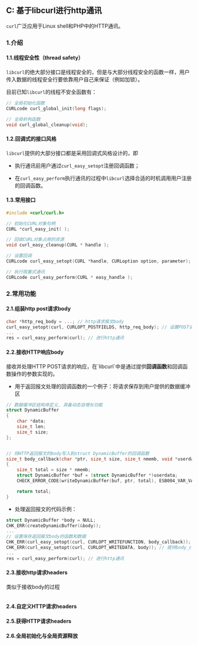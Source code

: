 ## C: 基于libcurl进行http通讯

`curl`广泛应用于Linux shell和PHP中的HTTP通讯。

### 1.介绍

#### 1.1.线程安全性（thread safety）

`libcurl`的绝大部分接口是线程安全的，但是与大部分线程安全的函数一样，用户传入数据的线程安全行要依靠用户自己来保证（例如加锁）。

目前已知`libcurl`的线程不安全函数有：

```c
// 全局初始化函数
CURLcode curl_global_init(long flags);

// 全局析构函数
void curl_global_cleanup(void);
```

#### 1.2.回调式的接口风格

`libcurl`提供的大部分接口都是采用回调式风格设计的，即

- 执行通讯前用户通过`curl_easy_setopt`注册回调函数；

- 在`curl_easy_perform`执行通讯的过程中`libcurl`选择合适的时机调用用户注册的回调函数。

#### 1.3.常用接口

```c
#include <curl/curl.h>

// 初始化CURL对象句柄
CURL *curl_easy_init( );

// 回收CURL对象占用的资源
void curl_easy_cleanup(CURL * handle );

// 设置回调
CURLcode curl_easy_setopt(CURL *handle, CURLoption option, parameter);

// 执行阻塞式通讯
CURLcode curl_easy_perform(CURL * easy_handle );
```

### 2.常用功能

#### 2.1.组装http post请求body

```c
char *http_req_body = ...; // http请求报文body
curl_easy_setopt(curl, CURLOPT_POSTFIELDS, http_req_body); // 设置POST请求报文体
...
res = curl_easy_perform(curl); // 进行http通讯
```

#### 2.2.接收HTTP响应body

接收并处理HTTP POST请求的响应，在\`libcurl\`中是通过提供**回调函数**和回调函数操作的参数实现的。

- 用于返回报文处理的回调函数的一个例子：将请求保存到用户提供的数据缓冲区

```c
// 数据缓冲区结构体定义, 具备动态自增长功能
struct DynamicBuffer
{
    char *data;
    size_t len;
    size_t size;
};


// 将HTTP返回报文的body写入到struct DynamicBuffer的回调函数
size_t body_callback(char *ptr, size_t size, size_t nmemb, void *userdata)
{
    size_t total = size * nmemb;
    struct DynamicBuffer *buf = (struct DynamicBuffer *)userdata;
    CHECK_ERROR_CODE(writeDynamicBuffer(buf, ptr, total), ESB004_VAR_VAL_LOGIC_ERR);

    return total;
}
```

- 处理返回报文的代码示例：

```c
struct DynamicBuffer *body = NULL;
CHK_ERR(createDynamicBuffer(&body));
...
// 设置保存返回报文body的函数和数据
CHK_ERR(curl_easy_setopt(curl, CURLOPT_WRITEFUNCTION, body_callback)); // 将返回报文使用body_callback处理
CHK_ERR(curl_easy_setopt(curl, CURLOPT_WRITEDATA, body)); // 提供body_callback的第四个参数
...
res = curl_easy_perform(curl); // 进行http通讯
```

#### 2.3.接收http请求headers

类似于接收body的过程

```c

```

#### 2.4.自定义HTTP请求headers

#### 2.5.获得HTTP请求headers

#### 2.6.全局初始化与全局资源释放



